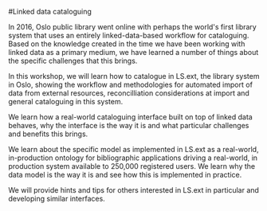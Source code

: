 #Linked data cataloguing

In 2016, Oslo public library went online with perhaps the world's first library system that uses an entirely linked-data-based workflow for cataloguing. Based on the knowledge created in the time we have been working with linked data as a primary medium, we have learned a number of things about the specific challenges that this brings.

In this workshop, we will learn how to catalogue in LS.ext, the library system in Oslo, showing the workflow and methodologies for automated import of data from external resources, reconcilliation considerations at import and general cataloguing in this system.

We learn how a real-world cataloguing interface built on top of linked data behaves, why the interface is the way it is and what particular challenges and benefits this brings.

We learn about the specific model as implemented in LS.ext as a real-world, in-production ontology for bibliographic applications driving a real-world, in production system available to 250,000 registered users. We learn why the data model is the way it is and see how this is implemented in practice.

We will provide hints and tips for others interested in LS.ext in particular and developing similar interfaces.